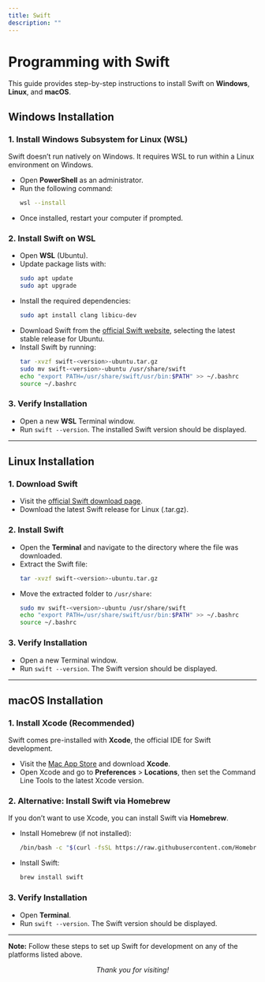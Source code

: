 ```yaml
---
title: Swift 
description: ""
---
```


# Programming with Swift 

This guide provides step-by-step instructions to install Swift on **Windows**, **Linux**, and **macOS**.

## Windows Installation

### 1. Install Windows Subsystem for Linux (WSL)
Swift doesn’t run natively on Windows. It requires WSL to run within a Linux environment on Windows.

- Open **PowerShell** as an administrator.
- Run the following command:
  ```bash
  wsl --install
  ```
- Once installed, restart your computer if prompted.

### 2. Install Swift on WSL
- Open **WSL** (Ubuntu).
- Update package lists with:
  ```bash
  sudo apt update
  sudo apt upgrade
  ```
- Install the required dependencies:
  ```bash
  sudo apt install clang libicu-dev
  ```
- Download Swift from the [official Swift website](https://swift.org/download/), selecting the latest stable release for Ubuntu.
- Install Swift by running:
  ```bash
  tar -xvzf swift-<version>-ubuntu.tar.gz
  sudo mv swift-<version>-ubuntu /usr/share/swift
  echo "export PATH=/usr/share/swift/usr/bin:$PATH" >> ~/.bashrc
  source ~/.bashrc
  ```

### 3. Verify Installation
- Open a new **WSL** Terminal window.
- Run `swift --version`. The installed Swift version should be displayed.

---

## Linux Installation

### 1. Download Swift
- Visit the [official Swift download page](https://swift.org/download/).
- Download the latest Swift release for Linux (.tar.gz).

### 2. Install Swift
- Open the **Terminal** and navigate to the directory where the file was downloaded.
- Extract the Swift file:
  ```bash
  tar -xvzf swift-<version>-ubuntu.tar.gz
  ```
- Move the extracted folder to `/usr/share`:
  ```bash
  sudo mv swift-<version>-ubuntu /usr/share/swift
  echo "export PATH=/usr/share/swift/usr/bin:$PATH" >> ~/.bashrc
  source ~/.bashrc
  ```

### 3. Verify Installation
- Open a new Terminal window.
- Run `swift --version`. The Swift version should be displayed.

---

## macOS Installation

### 1. Install Xcode (Recommended)
Swift comes pre-installed with **Xcode**, the official IDE for Swift development.

- Visit the [Mac App Store](https://apps.apple.com/us/app/xcode/id497799835?mt=12) and download **Xcode**.
- Open Xcode and go to **Preferences** > **Locations**, then set the Command Line Tools to the latest Xcode version.

### 2. Alternative: Install Swift via Homebrew
If you don’t want to use Xcode, you can install Swift via **Homebrew**.

- Install Homebrew (if not installed):
  ```bash
  /bin/bash -c "$(curl -fsSL https://raw.githubusercontent.com/Homebrew/install/HEAD/install.sh)"
  ```
- Install Swift:
  ```bash
  brew install swift
  ```

### 3. Verify Installation
- Open **Terminal**.
- Run `swift --version`. The Swift version should be displayed.

---

**Note:** Follow these steps to set up Swift for development on any of the platforms listed above.

<center><i>Thank you for visiting!</i></center>

